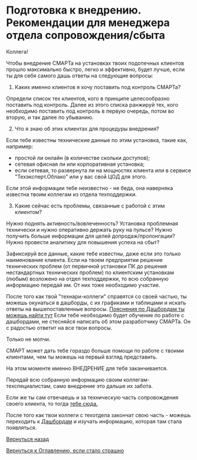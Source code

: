 # Подготовка к внедрению. Рекомендации для менеджера отдела сопровождения/сбыта

Коллега! 

Чтобы внедрение СМАРТа на установках твоих подопечных клиентов прошло максимально быстро, легко и эффективно,
будет лучше, если ты для себя самого дашь ответы на следующие вопросы:

1. Каких именно клиентов я хочу поставить под контроль СМАРТа?

Определи список тех клиентов, кого в принципе целесообразно поставить под контроль.
Далее из этого списка ранжируй тех, кого необходимо поставить под контроль в первую очередь, потом во вторую, и так далее
по убыванию.

2. Что я знаю об этих клиентах для процедуры внедрения?

Если тебе известны технические данные по этим установка, такие как, например:
- простой ли онлайн (в количестве скольки доступов);
- сетевая офисная ли или корпоративная установка; 
- если сетевая, то развернута ли на мощностях клиента или в сервисе "Техэксперт.Облако" или у вас свой ЦОД для этого.

Если этой информации тебе неизвестно - не беда, она наверняка известна твоим коллегам из отдела техподдержки.

3. Какие сейчас есть проблемы, связанные с работой с этим клиентом?

Нужно поднять активность/вовлеченность? 
Установка проблемная технически и нужно оперативно держать руку на пульсе?
Нужно получить больше информации для целей допродаж/пролонгации?
Нужно провести аналитику для повышения успеха на сбыт?

Зафиксируй все данные, какие тебе известны, даже если это только наименование клиента.
Если на твоем предприятии решение технических проблем (от первичной установки ПК до решения нестандартных технических проблем)
по клиентским установкам (любым) возложено на отдел техподдержки, то всю собранную информацию передай им.
От них тоже необходимо участие.

После того как твой "технари-коллеги" справятся со своей частью, ты можешь окунаться в дашборды, с их графиками и таблицами
и искать ответы на вышепоставленные вопросы. [Пояснения по Дашбордам ты можешь найти тут](060-dashboards.md)
Если тебе необходимо будет обучение по работе с дашбордами, не стесняйся написать об этом разработчику СМАРТа.
Он с радостью ответит на все твои вопросы.

Только не молчи.

СМАРТ может дать тебе гораздо больше помощи по работе с твоими клиентами, чем ты можешь на первый взгляд представить.

На этом моменте именно ВНЕДРЕНИЕ для тебя заканчивается.

Передай всю собранную информацию своим коллегам-техспециалистам, само внедрение это дальше их забота.

Если же ты сам отвечаешь и за техническую часть сопровождения своего клиента, то тогда [тебе сюда.](058-smart-implementation-experience-tech.md)

После того как твои коллеги с техотдела закончат свою часть - можешь переходить к [Дашбордам](060-dashboards.md) и изучать
информацию, которая там стала появляться.

[Вернуться назад](050-intro-smartuload-smartstatus.md)

[Вернуться к Оглавлению, если стало страшно](Readme.md)
